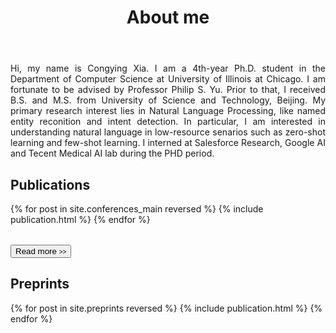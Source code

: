 ﻿---
permalink: /
title: "About me"
excerpt: "About me"
author_profile: true
redirect_from: 
  - /about/
  - /about.html
---
  
  <p align="justify"> Hi, my name is Congying Xia. I am a 4th-year Ph.D. student in the Department of Computer Science at University of Illinois at Chicago. I am fortunate to be advised by Professor Philip S. Yu. Prior to that, I received B.S. and M.S. from University of Science and Technology, Beijing. My primary research interest lies in Natural Language Processing, like named entity reconition and intent detection. In particular, I am interested in understanding natural language in low-resource senarios such as zero-shot learning and few-shot learning. I interned at Salesforce Research, Google AI and Tecent Medical AI lab during the PHD period.</p>


Publications
----------
<div>
  <table>
  {% for post in site.conferences_main reversed %}
    <tr>{% include publication.html %}</tr>
  {% endfor %}
  </table>
</div>

<div margin-bottom:100px>
  <a href="/conferences/">
    <button class="btn btn--readmore">Read more <font size="1">>></font></button>
  </a>
</div> 


Preprints
----------
<div>
  <table>
  {% for post in site.preprints reversed %}
    <tr>{% include publication.html %}</tr>
  {% endfor %}
  </table>
</div>

